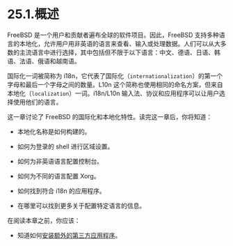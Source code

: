 # 25.1.概述

FreeBSD 是一个用户和贡献者遍布全球的软件项目。因此，FreeBSD 支持多种语言的本地化，允许用户用非英语的语言来查看、输入或处理数据。人们可以从大多数的主流语言中进行选择，其中包括但不限于以下语言：中文、德语、日语、韩语、法语、俄语和越南语。

国际化一词被简称为 i18n，它代表了国际化（`internationalization`）的第一个字母和最后一个字母之间的数量。L10n 这个简称也使用相同的命名方案，但来自本地化（`localization`）一词。i18n/L10n 输入法、协议和应用程序可以让用户选择使用他们的语言。

这一章讨论了 FreeBSD 的国际化和本地化特性。读完这一章后，你将知道：

- 本地化名称是如何构建的。

- 如何为登录的 shell 进行区域设置。
- 如何为非英语语言配置控制台。
- 如何为不同的语言配置 Xorg。
- 如何找到符合 i18n 的应用程序。

- 在哪里可以找到更多关于配置特定语言的信息。

在阅读本章之前，你应该：

- 知道如何[安装额外的第三方应用程序](https://docs.freebsd.org/en/books/handbook/ports/index.html#ports)。
